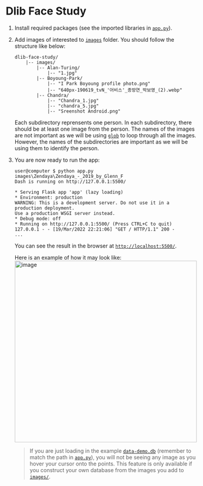 # Dlib Face Study

1. Install required packages (see the imported libraries in [`app.py`](app.py)).
1. Add images of interested to [`images`](images/) folder. You should follow the structure like below:
    ```
    dlib-face-study/
        |-- images/
            |-- Alan-Turing/
                |-- "1.jpg"
            |-- Boyoung-Park/
                |-- "I Park Boyoung profile photo.png"
                |-- "640px-190619_tvN_'어비스'_종방연_박보영_(2).webp"
            |-- Chandra/
                |-- "Chandra_1.jpg"
                |-- "chandra_5.jpg"
                |-- "Sreenshot Android.png"
    ```
    Each subdirectory reprensents one person. In each subdirectory, there should be at least one image from the person. The names of the images are not important as we will be using [`glob`](https://docs.python.org/3/library/glob.html) to loop through all the images. However, the names of the subdirectories are important as we will be using them to identify the person.
1. You are now ready to run the app:
    ```console
    user@computer $ python app.py
    images\Zendaya\Zendaya_-_2019_by_Glenn_F
    Dash is running on http://127.0.0.1:5500/

    * Serving Flask app 'app' (lazy loading)
    * Environment: production
    WARNING: This is a development server. Do not use it in a production deployment.
    Use a production WSGI server instead.
    * Debug mode: off
    * Running on http://127.0.0.1:5500/ (Press CTRL+C to quit)
    127.0.0.1 - - [19/Mar/2022 22:21:06] "GET / HTTP/1.1" 200 -
    ...
    ```
    You can see the result in the browser at [`http://localhost:5500/`](http://localhost:5500/).

    Here is an example of how it may look like:
    <br><img width="480" alt="image" src="https://user-images.githubusercontent.com/21100851/159145312-d8a5fb9c-445e-480c-86ae-4a843f4cf047.png">
    > If you are just loading in the example [`data-demo.db`](data-demo.db) (remember to match the path in [`app.py`](app.py)), you will not be seeing any image as you hover your cursor onto the points. This feature is only available if you construct your own database from the images you add to [`images/`](images/).
